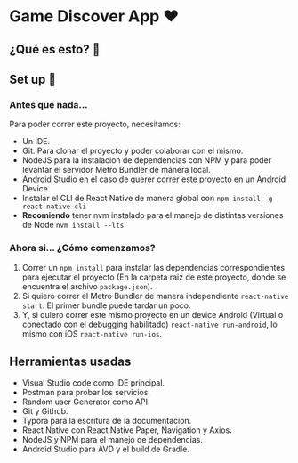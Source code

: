 # Game Discover App ❤️

## ¿Qué es esto? 👀️

## Set up 🚀️

### Antes que nada...

Para poder correr este proyecto, necesitamos:

* Un IDE.
* Git. Para clonar el proyecto y poder colaborar con el mismo.
* NodeJS para la instalacion de dependencias con NPM y para poder levantar el servidor Metro Bundler de manera local.
* Android Studio en el caso de querer correr este proyecto en un Android Device.
* Instalar el CLI de React Native de manera global con `npm install -g react-native-cli`
* **Recomiendo** tener nvm instalado para el manejo de distintas versiones de Node  `nvm install --lts`

### Ahora si... ¿Cómo comenzamos?

1. Correr un `npm install` para instalar las dependencias correspondientes para ejecutar el proyecto (En la carpeta raiz de este proyecto, donde se encuentra el archivo `package.json`).
2. Si quiero correr el Metro Bundler de manera independiente `react-native start`. El primer bundle puede tardar un poco.
3. Y, si quiero correr este mismo proyecto en un device Android (Virtual o conectado con el debugging habilitado) `react-native run-android`, lo mismo con iOS `react-native run-ios`.

## Herramientas usadas

* Visual Studio code como IDE principal.
* Postman para probar los servicios.
* Random user Generator como API.
* Git y Github.
* Typora para la escritura de la documentacion.
* React Native con React Native Paper, Navigation y Axios.
* NodeJS y NPM para el manejo de dependencias.
* Android Studio para AVD y el build de Gradle.
